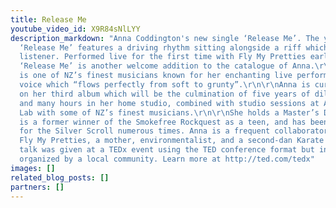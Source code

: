 ```yaml
---
title: Release Me
youtube_video_id: X9R84sNlLYY
description_markdown: "Anna Coddington's new single ‘Release Me’. The yacht-rock inspired
  ‘Release Me’ features a driving rhythm sitting alongside a riff which lures in the
  listener. Performed live for the first time with Fly My Pretties early in 2016,
  ‘Release Me’ is another welcome addition to the catalogue of Anna.\r\nhttp://www.annacoddington.com/\r\nhttps://www.facebook.com/AnnaCoddingtonMusic\n\nAnna
  is one of NZ’s finest musicians known for her enchanting live performances and a
  voice which “flows perfectly from soft to grunty”.\r\n\r\nAnna is currently working
  on her third album which will be the culmination of five years of diligent songwriting
  and many hours in her home studio, combined with studio sessions at Auckland’s The
  Lab with some of NZ’s finest musicians.\r\n\r\nShe holds a Master’s Degree in Linguistics,
  is a former winner of the Smokefree Rockquest as a teen, and has been a finalist
  for the Silver Scroll numerous times. Anna is a frequent collaborator with the collective
  Fly My Pretties, a mother, environmentalist, and a second-dan Karate black belt.\n\nThis
  talk was given at a TEDx event using the TED conference format but independently
  organized by a local community. Learn more at http://ted.com/tedx"
images: []
related_blog_posts: []
partners: []
---
```

